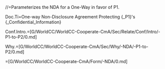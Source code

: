 //=Parameterizes the NDA for a One-Way in favor of P1.

Doc.Ti=One-way Non-Disclosure Agreement Protecting {_P1}'s {_Confidential_Information}

Conf.Intro.=[G/WorldCC/WorldCC-Cooperate-CmA/Sec/Relate/Conf/Intro/-P1-to-P2/0.md]

Why.=[G/WorldCC/WorldCC-Cooperate-CmA/Sec/Why/-NDA/-P1-to-P2/0.md]

=[G/WorldCC/WorldCC-Cooperate-CmA/Form/-NDA/0.md]
